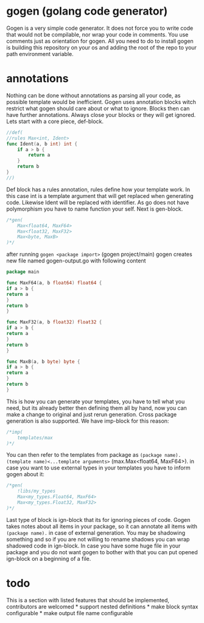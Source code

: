  # gogen (golang code generator)

 Gogen is a very simple code generator. It does not force you to write code that would not be compilable, nor wrap your code in comments. You use comments just as orientation for gogen. All you need to do to install gogen is building this repository on your os and adding the root of the repo to your path environment variable.

# annotations

Nothing can be done without annotations as parsing all your code, as possible template would be inefficient. Gogen uses annotation blocks witch restrict what gogen should care about or what to ignore. Blocks then can have further annotations. Always close your blocks or they will get ignored. Lets start with a core piece, def-block.

```go
//def(
//rules Max<int, Ident>
func Ident(a, b int) int {
	if a > b {
		return a
	}
	return b
}
//)
```

Def block has a rules annotation, rules define how your template work. In this case int is a template argument that will get replaced when generating code. Likewise Ident will be replaced with identifier. As go does not have polymorphism you have to name function your self. Next is gen-block.

```go
/*gen(
	Max<float64, MaxF64>
	Max<float32, MaxF32>
	Max<byte, MaxB>
)*/
```
after running `gogen <package import>` (gogen project/main) gogen creates new file named gogen-output.go with following content

```go
package main

func MaxF64(a, b float64) float64 {
if a > b {
return a
}
return b
}

func MaxF32(a, b float32) float32 {
if a > b {
return a
}
return b
}

func MaxB(a, b byte) byte {
if a > b {
return a
}
return b
}
```

This is how you can generate your templates, you have to tell what you need, but its already better then defining them all by hand, now you can make a change to original and just rerun generation. Cross package generation is also supported. We have imp-block for this reason:

```go
/*imp(
	templates/max
)*/
```

You can then refer to the templates from package as `(package name).(template name)<...template arguments>` (max.Max<float64, MaxF64>). in case you want to use external types in your templates you have to inform gogen about it:

```go
/*gen(
	!libs/my_types
	Max<my_types.Float64, MaxF64>
	Max<my_types.Float32, MaxF32>
)*/
```

Last type of block is ign-block that its for ignoring pieces of code. Gogen takes notes about all items in your package, so it can annotate all items with `(package name).` in case of external generation. You may be shadowing something and so if you are not willing to rename shadows you can wrap shadowed code in ign-block. In case you have some huge file in your package and you do not want gogen to bother with that you can put opened ign-block on a beginning of a file.

# todo

This is a section with listed features that should be implemented, contributors are welcomed
	* support nested definitions
	* make block syntax configurable
	* make output file name configurable





